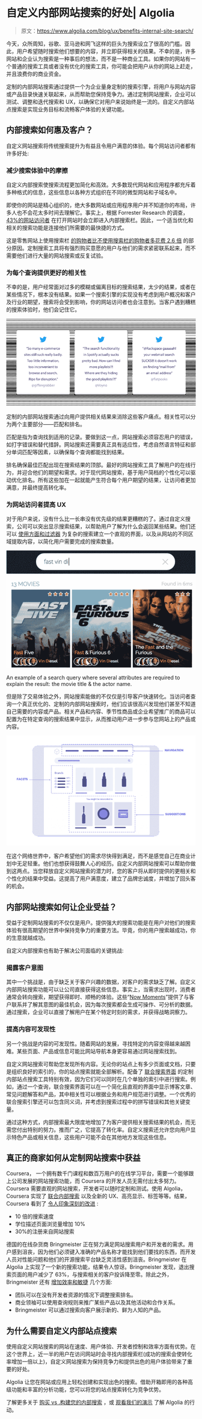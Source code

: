 # 自定义内部网站搜索的好处| Algolia

> 原文：<https://www.algolia.com/blog/ux/benefits-internal-site-search/>

今天，众所周知，谷歌、亚马逊和网飞这样的巨头为搜索设立了很高的门槛。因此，用户希望随时搜索他们想要的内容，并立即获得相关的结果。不幸的是，许多网站和企业认为搜索是一种事后的想法，而不是一种商业工具。如果你的网站有一个普通的搜索工具或者没有优化的搜索工具，你可能会把用户从你的网站上赶走，并且浪费你的商业资金。

定制的内部网站搜索通过提供一个为企业量身定制的搜索引擎，将用户与网站内容或产品目录快速关联起来，从而帮助您保持竞争力。通过定制网站搜索，企业可以测试、调整和迭代搜索和 UX，以确保它对用户来说始终是一流的。自定义内部站点搜索是实现业务目标和流畅客户体验的关键功能。

## [](#how-does-internal-search-benefit-customers)内部搜索如何惠及客户？

自定义网站搜索将传统搜索提升为有益且令用户满意的体验。每个网站访问者都有许多好处:

### [](#reduces-friction-in-the-search-experience)**减少搜索体验中的摩擦**

自定义内部搜索使搜索流程更加简化和高效。大多数现代网站和应用程序都充斥着多种格式的信息，这些信息以各种方式组织在不同的微型网站和子域名中。

即使你的网站是精心组织的，绝大多数网站或应用程序用户并不知道你的布局，许多人也不会花太多时间去理解它。事实上，根据 Forrester Research 的调查，[43%的网站访问者](https://neilpatel.com/blog/site-search-killing-your-conversion/) 在打开网站时会立即进入内部搜索栏。因此，一个适当优化和相关的搜索功能是连接他们所需要的最快捷的方式。

这是零售网站上使用搜索栏 [的购物者比不使用搜索栏的购物者多花费 2.6 倍](https://www.salesforce.com/solutions/industries/retail/shopping-index/?cc=demandware.com/shopping-index/) 的部分原因。定制搜索工具将有强烈购买意愿的用户与他们的需求紧密联系起来，而不需要他们进行大量的网站搜索或反复试验。

### [](#provides-better-relevance-for-each-query)**为每个查询提供更好的相关性**

不幸的是，用户经常面对过多的模糊或偏离目标的搜索结果，太少的结果，或者在某些情况下，根本没有结果。如果一个搜索引擎的实现没有考虑到用户概况和客户及行业的期望，搜索将会受到影响，你的网站访问者也会注意到。当客户遇到糟糕的搜索体验时，他们会记住它。

![](img/09ab2671a39dabe3bfa8e1a1b93abad7.png)

定制的内部网站搜索通过向用户提供相关结果来消除这些客户痛点。相关性可以分为两个主要部分——匹配和排名。

匹配是指为查询找到适用的记录。要做到这一点，网站搜索必须容忍用户的错误，如打字错误和替代措辞。网站搜索还需要真正具有适应性，考虑自然语言特征和部分单词匹配等因素，以确保每个查询都能找到结果。

排名确保最佳匹配出现在搜索结果的顶部。最好的网站搜索工具了解用户的在线行为，并迎合他们的期望和需求。对于现代网站搜索，基于用户简档的[](https://blog.algolia.com/personalized-merchandising-e-commerce/)个性化可以驱动优化排名。所有这些加在一起就能产生符合每个用户期望的结果，让访问者更加满意，并最终提高转化率。

### [](#improves-ux-for-site-visitors)**为网站访问者提高 UX**

对于用户来说，没有什么比一长串没有优先级的结果更糟糕的了。通过自定义搜索，公司可以突出显示搜索结果，以帮助用户了解为什么会返回某些结果。他们还可以 [使用方面和过滤器](https://blog.algolia.com/inside-the-engine-part-8-handling-advanced-search-use-cases/) 为复杂的搜索建立一个直观的界面，以及从网站的不同区域提取内容，以简化用户需要完成的搜索数量。

![](img/03f05a9946a387c45e04d775e2d47cbe.png)

An example of a search query where several attributes are required to explain the result: the movie title & the actor name.

但是除了交易体验之外，网站搜索能做的不仅仅是引导客户快速转化。当访问者查询一个真正优化的、定制的内部网站搜索时，他们应该很高兴发现他们甚至不知道自己需要的内容或产品。相关产品和内容、季节性商品或企业希望推广的商品可以配置为在特定查询的搜索结果中显示，从而推动用户进一步参与您网站上的产品或内容。

![](img/a9864e62bea58e84fb5b12021d41823e.png)

在这个网络世界中，客户希望他们的需求尽快得到满足，而不是感觉自己在商业计划中无足轻重。他们也想获得鼓舞人心的经历。自定义内部网站搜索可以帮助你做到这两点。当您释放自定义网站搜索的潜力时，您的客户将从即时提供的更相关和个性化的结果中受益。这提高了用户满意度，建立了品牌忠诚度，并增加了回头客的机会。

## [](#how-does-internal-site-search-benefit-the-business)内部网站搜索如何让企业受益？

受益于定制网站搜索的不仅仅是用户。提供强大的搜索功能是在用户对他们的搜索体验有很高期望的世界中保持竞争力的重要方法。毕竟，你的用户搜索越成功，你的生意就越成功。

自定义内部搜索也有助于解决公司面临的关键挑战:

### [](#uncovering-customer-intent)**揭露客户意图**

其中一个挑战是，由于缺乏关于客户兴趣的数据，对客户的需求缺乏了解。自定义内部网站搜索功能可以让公司直接获得这些信息。事实上，当需求出现时，消费者通常会转向搜索，期望获得即时、顺畅的体验。这些“[Now Moments](https://www.algolia.com/)”提供了与客户联系并了解其意图的最佳机会，因为每次搜索都会生成可操作、可分析的数据。通过搜索，企业可以直接了解用户在某个特定时刻的需求，并获得战略洞察力。

### [](#improves-content-discoverability)**提高内容可发现性**

另一个挑战是内容的可发现性。随着网站的发展，寻找特定的内容变得越来越困难。某些页面、产品或信息可能比网站导航本身更容易通过网站搜索找到。

自定义网站搜索可帮助您发现所有内容。无论你的站点上有多少页面或文档，只要是组织良好的[](https://blog.algolia.com/inside-the-algolia-engine-part-2-the-indexing-challenge-of-instant-search/)索引的，你的站点搜索就能全部解析。配备了 [联合搜索界面](https://blog.algolia.com/federated-search-benefits-and-challenges/) 的定制内部站点搜索工具特别有效，因为它们可以同时在几个单独的索引中进行搜索。例如，通过一个查询，联合搜索界面可以在一个简化且直观的界面中显示博客文章、常见问题解答和产品，其中相关性可以根据业务和用户规范进行调整。一个优秀的联合搜索引擎还可以包含同义词，并考虑到搜索过程中的拼写错误和其他关键变量。

通过这种方式，内部搜索最大限度地增加了为客户提供相关搜索结果的机会，而无需您付出特别的努力。推而广之，它提高了转化率。自定义搜索还允许您向用户显示特色产品或相关信息，这些用户可能不会在其他地方发现这些信息。

## [](#how-real-businesses-benefit-from-custom-site-search%c2%a0)真正的商家如何从定制网站搜索中获益

Coursera， 一个拥有数千门课程和数百万用户的在线学习平台，需要一个能够跟上公司发展的网站搜索功能，而 Coursera 的开发人员无需付出太多努力。Coursera 需要直观的网站搜索，开发者可以随时定制和测试。使用 Algolia，Coursera 实现了 [联合内部搜索](https://blog.algolia.com/what-is-federated-search/) 以及全新的 UX、高亮显示、标签等等。结果，Coursera 看到了 [令人印象深刻的改进](https://goto.algolia.com/coursera) :

*   10 倍的搜索速度
*   学位描述页面浏览量增加 10%
*   30%的注册来自网站搜索

德国的在线杂货商 Bringmeister 正在努力满足网站搜索用户和开发者的需求。用户感到沮丧，因为他们必须键入准确的产品名称才能找到他们要找的东西，而开发人员对性能问题和他们的开源搜索平台缺乏灵活性感到沮丧。Bringmeister 在 Algolia 上实现了一个新的搜索功能，结果令人惊讶。Bringmeister 发现，退出搜索页面的用户减少了 63%，与搜索相关的客户投诉降至零。除此之外，Bringmeister 还有 [增加效率和敏捷](https://goto.algolia.com/bringmeister) 几个方面:

*   团队可以在没有开发者资源的情况下调整搜索排名。
*   商业领袖可以使用查询规则来推广某些产品以及其他活动和合作关系。
*   Bringmeister 可以通过搜索向客户展示新的、鲜为人知的产品。

## [](#why-you-need-custom-internal-site-search)为什么需要自定义内部站点搜索

使用自定义网站搜索的网站在速度、用户体验、开发者控制和效率方面有优势。在这个世界上，近一半的用户在访问网站时会寻找内部搜索栏(成功的搜索会使转化率增加一倍以上)，自定义网站搜索为保持竞争力和提供出色的用户体验带来了重要的好处。

Algolia 让您在网站或应用上轻松创建和实现出色的搜索。借助开箱即用的各种高级功能和丰富的分析功能，您可以将您的站点搜索转化为竞争优势。

了解更多关于 [购买 vs .构建您的内部搜索](https://www.algolia.com/pdfs/Buy.vs.Build.-.The.trus.cost.of.an.enterprise.search.-.Infographic.pdf) ，或 [观看我们的演示](https://go.algolia.com/deep-dive-demo) 了解 Algolia 的行动。